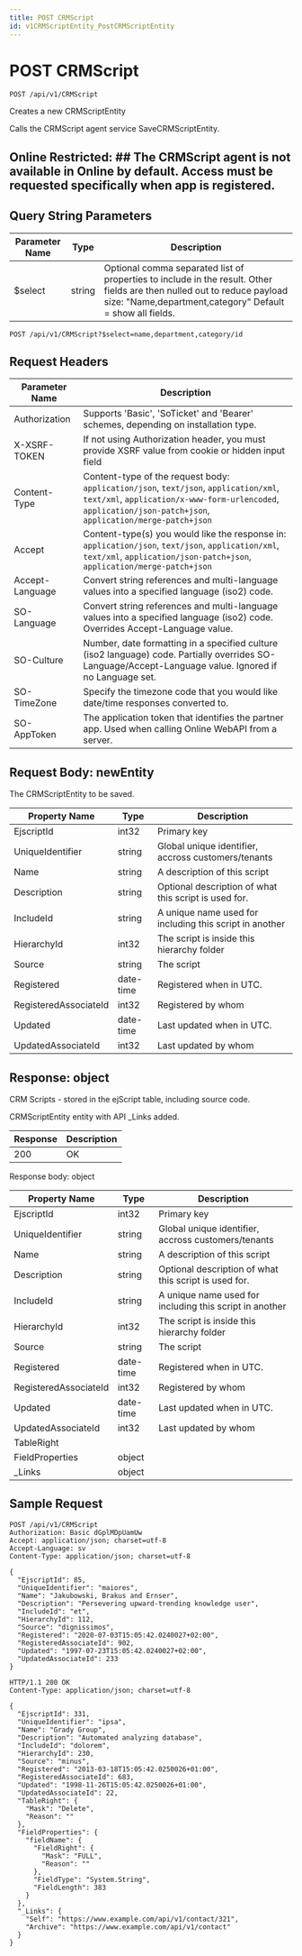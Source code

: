 ```yaml
---
title: POST CRMScript
id: v1CRMScriptEntity_PostCRMScriptEntity
---
```


# POST CRMScript

```http
POST /api/v1/CRMScript
```

Creates a new CRMScriptEntity

Calls the CRMScript agent service SaveCRMScriptEntity.


## Online Restricted: ## The CRMScript agent is not available in Online by default. Access must be requested specifically when app is registered.





## Query String Parameters

| Parameter Name | Type |  Description |
|----------------|------|--------------|
| $select | string |  Optional comma separated list of properties to include in the result. Other fields are then nulled out to reduce payload size: "Name,department,category" Default = show all fields. |

```http
POST /api/v1/CRMScript?$select=name,department,category/id
```


## Request Headers

| Parameter Name | Description |
|----------------|-------------|
| Authorization  | Supports 'Basic', 'SoTicket' and 'Bearer' schemes, depending on installation type. |
| X-XSRF-TOKEN   | If not using Authorization header, you must provide XSRF value from cookie or hidden input field |
| Content-Type | Content-type of the request body: `application/json`, `text/json`, `application/xml`, `text/xml`, `application/x-www-form-urlencoded`, `application/json-patch+json`, `application/merge-patch+json` |
| Accept         | Content-type(s) you would like the response in: `application/json`, `text/json`, `application/xml`, `text/xml`, `application/json-patch+json`, `application/merge-patch+json` |
| Accept-Language | Convert string references and multi-language values into a specified language (iso2) code. |
| SO-Language | Convert string references and multi-language values into a specified language (iso2) code. Overrides Accept-Language value. |
| SO-Culture | Number, date formatting in a specified culture (iso2 language) code. Partially overrides SO-Language/Accept-Language value. Ignored if no Language set. |
| SO-TimeZone | Specify the timezone code that you would like date/time responses converted to. |
| SO-AppToken | The application token that identifies the partner app. Used when calling Online WebAPI from a server. |

## Request Body: newEntity  

The CRMScriptEntity to be saved. 

| Property Name | Type |  Description |
|----------------|------|--------------|
| EjscriptId | int32 | Primary key |
| UniqueIdentifier | string | Global unique identifier, accross customers/tenants |
| Name | string | A description of this script |
| Description | string | Optional description of what this script is used for. |
| IncludeId | string | A unique name used for including this script in another |
| HierarchyId | int32 | The script is inside this hierarchy folder |
| Source | string | The script |
| Registered | date-time | Registered when  in UTC. |
| RegisteredAssociateId | int32 | Registered by whom |
| Updated | date-time | Last updated when  in UTC. |
| UpdatedAssociateId | int32 | Last updated by whom |


## Response: object

CRM Scripts - stored in the ejScript table, including source code.



CRMScriptEntity entity with API _Links added.

| Response | Description |
|----------------|-------------|
| 200 | OK |

Response body: object

| Property Name | Type |  Description |
|----------------|------|--------------|
| EjscriptId | int32 | Primary key |
| UniqueIdentifier | string | Global unique identifier, accross customers/tenants |
| Name | string | A description of this script |
| Description | string | Optional description of what this script is used for. |
| IncludeId | string | A unique name used for including this script in another |
| HierarchyId | int32 | The script is inside this hierarchy folder |
| Source | string | The script |
| Registered | date-time | Registered when  in UTC. |
| RegisteredAssociateId | int32 | Registered by whom |
| Updated | date-time | Last updated when  in UTC. |
| UpdatedAssociateId | int32 | Last updated by whom |
| TableRight |  |  |
| FieldProperties | object |  |
| _Links | object |  |

## Sample Request

```http!
POST /api/v1/CRMScript
Authorization: Basic dGplMDpUamUw
Accept: application/json; charset=utf-8
Accept-Language: sv
Content-Type: application/json; charset=utf-8

{
  "EjscriptId": 85,
  "UniqueIdentifier": "maiores",
  "Name": "Jakubowski, Brakus and Ernser",
  "Description": "Persevering upward-trending knowledge user",
  "IncludeId": "et",
  "HierarchyId": 112,
  "Source": "dignissimos",
  "Registered": "2020-07-03T15:05:42.0240027+02:00",
  "RegisteredAssociateId": 902,
  "Updated": "1997-07-23T15:05:42.0240027+02:00",
  "UpdatedAssociateId": 233
}
```

```http_
HTTP/1.1 200 OK
Content-Type: application/json; charset=utf-8

{
  "EjscriptId": 331,
  "UniqueIdentifier": "ipsa",
  "Name": "Grady Group",
  "Description": "Automated analyzing database",
  "IncludeId": "dolorem",
  "HierarchyId": 230,
  "Source": "minus",
  "Registered": "2013-03-18T15:05:42.0250026+01:00",
  "RegisteredAssociateId": 683,
  "Updated": "1998-11-26T15:05:42.0250026+01:00",
  "UpdatedAssociateId": 22,
  "TableRight": {
    "Mask": "Delete",
    "Reason": ""
  },
  "FieldProperties": {
    "fieldName": {
      "FieldRight": {
        "Mask": "FULL",
        "Reason": ""
      },
      "FieldType": "System.String",
      "FieldLength": 383
    }
  },
  "_Links": {
    "Self": "https://www.example.com/api/v1/contact/321",
    "Archive": "https://www.example.com/api/v1/contact"
  }
}
```